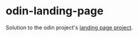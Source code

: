 # odin-landing-page

Solution to the odin project's [landing page project](https://www.theodinproject.com/lessons/foundations-landing-page).